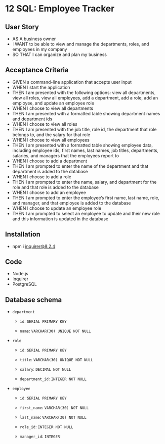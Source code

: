# 12 SQL: Employee Tracker

## User Story

- AS A business owner
- I WANT to be able to view and manage the departments, roles, and employees in my company
- SO THAT I can organize and plan my business


## Acceptance Criteria


- GIVEN a command-line application that accepts user input
- WHEN I start the application
- THEN I am presented with the following options: view all departments, view all roles, view all employees, add a department, add a role, add an employee, and update an employee role
- WHEN I choose to view all departments
- THEN I am presented with a formatted table showing department names and department ids
- WHEN I choose to view all roles
- THEN I am presented with the job title, role id, the department that role belongs to, and the salary for that role
- WHEN I choose to view all employees
- THEN I am presented with a formatted table showing employee data, including employee ids, first names, last names, job titles, departments, salaries, and managers that the employees report to
- WHEN I choose to add a department
- THEN I am prompted to enter the name of the department and that department is added to the database
- WHEN I choose to add a role
- THEN I am prompted to enter the name, salary, and department for the role and that role is added to the database
- WHEN I choose to add an employee
- THEN I am prompted to enter the employee’s first name, last name, role, and manager, and that employee is added to the database
- WHEN I choose to update an employee role
- THEN I am prompted to select an employee to update and their new role and this information is updated in the database 


## Installation

- npm i inquirer@8.2.4

## Code
- Node.js
- Inquirer
- PostgreSQL

## Database schema 

* `department`

  * `id`: `SERIAL PRIMARY KEY`

  * `name`: `VARCHAR(30) UNIQUE NOT NULL` 

* `role`

  * `id`: `SERIAL PRIMARY KEY`

  * `title`: `VARCHAR(30) UNIQUE NOT NULL` 

  * `salary`: `DECIMAL NOT NULL` 

  * `department_id`: `INTEGER NOT NULL` 

* `employee`

  * `id`: `SERIAL PRIMARY KEY`

  * `first_name`: `VARCHAR(30) NOT NULL` 

  * `last_name`: `VARCHAR(30) NOT NULL` 

  * `role_id`: `INTEGER NOT NULL` 

  * `manager_id`: `INTEGER` 




